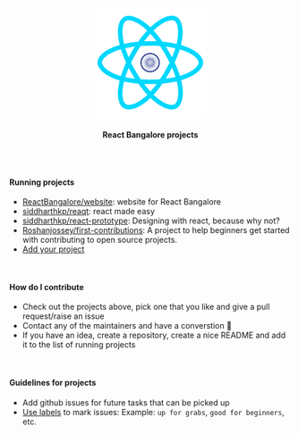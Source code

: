 <p align="center">
  <img src="https://raw.githubusercontent.com/ReactBangalore/art/master/logo.png" height="200px"/>
  <br><br>
  <b>React Bangalore projects</b>
  <br><br>
</p>

&nbsp;

#### Running projects

- [ReactBangalore/website](https://github.com/ReactBangalore/website): website for React Bangalore
- [siddharthkp/reaqt](https://github.com/siddharthkp/reaqt): react made easy
- [siddharthkp/react-prototype](https://github.com/siddharthkp/react-prototype): Designing with react, because why not?
- [Roshanjossey/first-contributions](https://github.com/Roshanjossey/first-contributions): A project to help beginners get started with contributing to open source projects.
- [Add your project](https://github.com/ReactBangalore/projects/issues/new)

&nbsp;

#### How do I contribute

- Check out the projects above, pick one that you like and give a pull request/raise an issue
- Contact any of the maintainers and have a converstion 🙂
- If you have an idea, create a repository, create a nice README and add it to the list of running projects

&nbsp;

#### Guidelines for projects

- Add github issues for future tasks that can be picked up
- [Use labels](https://github.com/ReactBangalore/projects/labels) to mark issues: Example: `up for grabs`, `good for beginners`, etc.

&nbsp;
